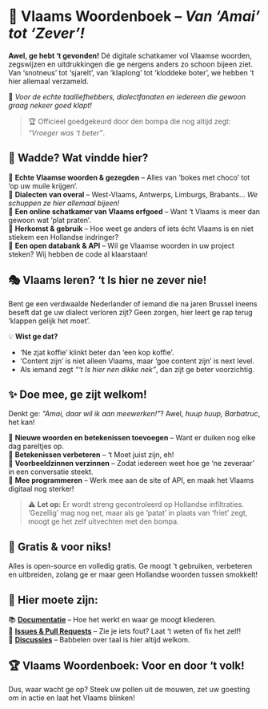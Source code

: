 # 📖 Vlaams Woordenboek – *Van ‘Amai’ tot ‘Zever’!*  

**Awel, ge hebt ‘t gevonden!** Dé digitale schatkamer vol Vlaamse woorden, zegswijzen en uitdrukkingen die ge nergens anders zo schoon bijeen ziet. Van ‘snotneus’ tot ‘sjarelt’, van ‘klaplong’ tot ‘kloddeke boter’, we hebben ‘t hier allemaal verzameld.  

💛 *Voor de echte taalliefhebbers, dialectfanaten en iedereen die gewoon graag nekeer goed klapt!*  

> 🏆 Officieel goedgekeurd door den bompa die nog altijd zegt: *“Vroeger was ‘t beter”*.  

## 🧐 Wadde? Wat vindde hier?  
🔹 **Echte Vlaamse woorden & gezegden** – Alles van ‘bokes met choco’ tot ‘op uw muile krijgen’.  
🔹 **Dialecten van overal** – West-Vlaams, Antwerps, Limburgs, Brabants… *We schuppen ze hier allemaal bijeen!*  
🔹 **Een online schatkamer van Vlaams erfgoed** – Want ‘t Vlaams is meer dan gewoon wat ‘plat praten’.  
🔹 **Herkomst & gebruik** – Hoe weet ge anders of iets écht Vlaams is en niet stiekem een Hollandse indringer?  
🔹 **Een open databank & API** – Wil ge Vlaamse woorden in uw project steken? Wij hebben de code al klaarstaan!  

## 🎭 Vlaams leren? ‘t Is hier ne zever nie!  
Bent ge een verdwaalde Nederlander of iemand die na jaren Brussel ineens beseft dat ge uw dialect verloren zijt? Geen zorgen, hier leert ge rap terug ‘klappen gelijk het moet’.  

💡 **Wist ge dat?**  
- ‘Ne zjat koffie’ klinkt beter dan ‘een kop koffie’.  
- ‘Content zijn’ is niet alleen Vlaams, maar ‘goe content zijn’ is next level.  
- Als iemand zegt *“‘t Is hier nen dikke nek”*, dan zijt ge beter voorzichtig.  

## ✨ Doe mee, ge zijt welkom!  
Denkt ge: *"Amai, daar wil ik aan meewerken!"*? Awel, *huup huup, Barbatruc*, het kan!  

🔹 **Nieuwe woorden en betekenissen toevoegen** – Want er duiken nog elke dag pareltjes op.  
🔹 **Betekenissen verbeteren** – ‘t Moet juist zijn, eh!  
🔹 **Voorbeeldzinnen verzinnen** – Zodat iedereen weet hoe ge ‘ne zeveraar’ in een conversatie steekt.  
🔹 **Mee programmeren** – Werk mee aan de site of API, en maak het Vlaams digitaal nog sterker!  

> ⚠️ **Let op:** Er wordt streng gecontroleerd op Hollandse infiltraties. ‘Gezellig’ mag nog net, maar als ge ‘patat’ in plaats van ‘friet’ zegt, moogt ge het zelf uitvechten met den bompa.  

## 🎁 Gratis & voor niks!  
Alles is open-source en volledig gratis. Ge moogt ‘t gebruiken, verbeteren en uitbreiden, zolang ge er maar geen Hollandse woorden tussen smokkelt!  

## 🔗 Hier moete zijn:  
📚 **[Documentatie](#)** – Hoe het werkt en waar ge moogt kliederen.  
🐛 **[Issues & Pull Requests](#)** – Zie je iets fout? Laat ‘t weten of fix het zelf!  
💬 **[Discussies](#)** – Babbelen over taal is hier altijd welkom.  

## 🏆 Vlaams Woordenboek: Voor en door ‘t volk!  
Dus, waar wacht ge op? Steek uw pollen uit de mouwen, zet uw goesting om in actie en laat het Vlaams blinken!
